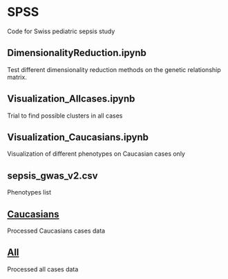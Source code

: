 # SPSS
Code for Swiss pediatric sepsis study

## DimensionalityReduction.ipynb
Test different dimensionality reduction methods on the genetic relationship matrix.

## Visualization_Allcases.ipynb
Trial to find possible clusters in all cases

## Visualization_Caucasians.ipynb
Visualization of different phenotypes on Caucasian cases only

## sepsis_gwas_v2.csv
Phenotypes list

## [Caucasians](https://github.com/BorgwardtLab/SPSS/tree/master/All)
Processed Caucasians cases data

## [All](https://github.com/BorgwardtLab/SPSS/tree/master/All)
Processed all cases data
